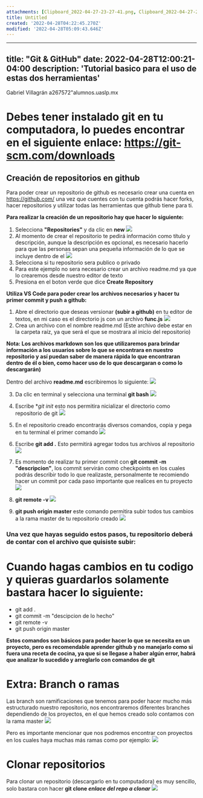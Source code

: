 ```yaml
---
attachments: [Clipboard_2022-04-27-23-27-41.png, Clipboard_2022-04-27-23-31-38.png, Clipboard_2022-04-27-23-35-23.png, Clipboard_2022-04-27-23-36-36.png, Clipboard_2022-04-27-23-42-14.png, Clipboard_2022-04-27-23-46-13.png, Clipboard_2022-04-27-23-47-06.png, Clipboard_2022-04-27-23-48-46.png, Clipboard_2022-04-27-23-55-20.png, Clipboard_2022-04-27-23-56-57.png, Clipboard_2022-04-27-23-57-34.png, Clipboard_2022-04-28-00-03-29.png, Clipboard_2022-04-28-00-05-39.png, Clipboard_2022-04-28-00-09-17.png]
title: Untitled
created: '2022-04-28T04:22:45.270Z'
modified: '2022-04-28T05:09:43.646Z'
---
```


---
title: "Git & GitHub"
date: 2022-04-28T12:00:21-04:00
description: 'Tutorial basico para el uso de estas dos herramientas'
---
Gabriel Villagrán
a267572"alumnos.uaslp.mx

# Debes tener instalado git en tu computadora, lo puedes encontrar en el siguiente enlace: https://git-scm.com/downloads

## Creación de repositorios en github

Para poder crear un repositorio de github es necesario crear una cuenta en https://github.com/ una vez que cuentes con tu cuenta podrás hacer forks, hacer repositorios y utilizar todas las herramientas que github tiene para ti.

**Para realizar la creación de un repositorio hay que hacer lo siguiente:**
1. Selecciona **"Repositories"** y da clic en **new**
![](@attachment/Clipboard_2022-04-27-23-27-41.png)
2. Al momento de crear el repositorio te pedirá información como título y descripción, aunque la descripción es opcional, es necesario hacerlo para que las personas sepan una pequeña información de lo que se incluye dentro de el 
![](@attachment/Clipboard_2022-04-27-23-31-38.png)
3. Selecciona si tu repositorio sera publico o privado
4. Para este ejemplo no sera necesario crear un archivo readme.md ya que lo crearemos desde nuestro editor de texto
5. Presiona en el boton verde que dice **Create Repository**

**Utiliza VS Code para poder crear los archivos necesarios y hacer tu primer commit y push a github:**
1. Abre el directorio que deseas versionar **(subir a github)** en tu editor de textos, en mi caso es el directorio js con un archivo **func.js**
![](@attachment/Clipboard_2022-04-27-23-35-23.png)
2. Crea un archivo con el nombre readme.md (Este archivo debe estar en la carpeta raíz, ya que será el que se mostrara al inicio del repositorio)

**Nota: Los archivos markdown son los que utilizaremos para brindar información a los usuarios sobre lo que se encontrara en nuestro repositorio y así puedan saber de manera rápida lo que encontraran dentro de él o bien, como hacer uso de lo que descargaran o como lo descargarán)**

Dentro del archivo **readme.md** escribiremos lo siguiente:
![](@attachment/Clipboard_2022-04-27-23-42-14.png)

3. Da clic en terminal y selecciona una terminal **git bash**
![](@attachment/Clipboard_2022-04-27-23-36-36.png)

4. Escribe **git init* esto nos permitira nicializar el directorio como repositorio de git
![](@attachment/Clipboard_2022-04-27-23-46-13.png)

5. En el repositorio creado encontrarás diversos comandos, copia y pega en tu terminal el primer comando
![](@attachment/Clipboard_2022-04-27-23-47-06.png)

6. Escribe **git add .** Esto permitirá agregar todos tus archivos al repositorio
![](@attachment/Clipboard_2022-04-27-23-48-46.png)

7. Es momento de realizar tu primer commit con **git commit -m "descripcion"**, los commit servirán como checkpoints en los cuales podrás describir todo lo que realizaste, personalmente te recomiendo hacer un commit por cada paso importante que realices en tu proyecto
![](@attachment/Clipboard_2022-04-27-23-55-20.png)

8. **git remote -v**
![](@attachment/Clipboard_2022-04-27-23-56-57.png)

9. **git push origin master** este comando permitira subir todos tus cambios a la rama master de tu repositorio creado
![](@attachment/Clipboard_2022-04-27-23-57-34.png)

### Una vez que hayas seguido estos pasos, tu repositorio deberá de contar con el archivo que quisiste subir:

# Cuando hagas cambios en tu codigo y quieras guardarlos solamente bastara hacer lo siguiente:
- git add .
- git commit -m "descipcion de lo hecho"
- git remote -v
- git push origin master

**Estos comandos son básicos para poder hacer lo que se necesita en un proyecto, pero es recomendable aprender github y no manejarlo como si fuera una receta de cocina, ya que si se llegase a haber algún error, habrá que analizar lo sucedido y arreglarlo con comandos de git**

# Extra: Branch o ramas

Las branch son ramificaciones que tenemos para poder hacer mucho más estructurado nuestro repositorio, nos encontraremos diferentes branches dependiendo de los proyectos, en el que hemos creado  solo contamos con la rama master
![](@attachment/Clipboard_2022-04-28-00-03-29.png)

Pero es importante mencionar que nos podremos encontrar con proyectos en los cuales haya muchas más ramas como por ejemplo:
![](@attachment/Clipboard_2022-04-28-00-05-39.png)

# Clonar repositorios
Para clonar un repositorio (descargarlo en tu computadora) es muy sencillo, solo bastara con hacer **git clone *enlace del repo a clonar***
![](@attachment/Clipboard_2022-04-28-00-09-17.png)


